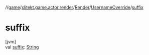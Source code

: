 //[game](../../../../index.md)/[xlitekt.game.actor.render](../../index.md)/[Render](../index.md)/[UsernameOverride](index.md)/[suffix](suffix.md)

# suffix

[jvm]\
val [suffix](suffix.md): [String](https://kotlinlang.org/api/latest/jvm/stdlib/kotlin/-string/index.html)
